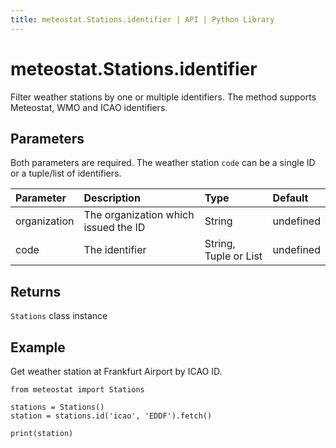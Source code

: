 ```yaml
---
title: meteostat.Stations.identifier | API | Python Library
---
```


# meteostat.Stations.identifier

Filter weather stations by one or multiple identifiers. The method supports Meteostat, WMO and ICAO identifiers.

## Parameters

Both parameters are required. The weather station `code` can be a single ID or a tuple/list of identifiers.

| **Parameter** | **Description**                      | **Type**              | **Default** |
|:--------------|:-------------------------------------|:----------------------|:------------|
| organization  | The organization which issued the ID | String                | undefined   |
| code          | The identifier                       | String, Tuple or List | undefined   |

## Returns

`Stations` class instance

## Example

Get weather station at Frankfurt Airport by ICAO ID.

```python{4}
from meteostat import Stations

stations = Stations()
station = stations.id('icao', 'EDDF').fetch()

print(station)
```
